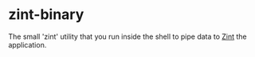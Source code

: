 # zint-binary

The small 'zint' utility that you run inside the shell to pipe data to [Zint](https://zint.app) the application.

